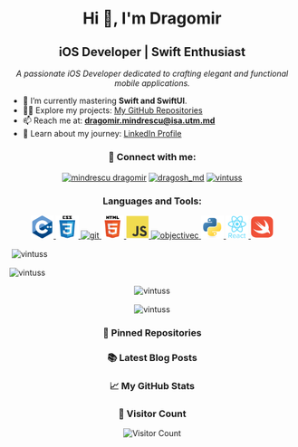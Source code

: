 <h1 align="center">Hi 👋, I'm Dragomir</h1>
<h2 align="center">iOS Developer | Swift Enthusiast</h2>

<p align="center">
  <i>A passionate iOS Developer dedicated to crafting elegant and functional mobile applications.</i>
</p>

- 🌱 I’m currently mastering **Swift and SwiftUI**.
- 👨‍💻 Explore my projects: [My GitHub Repositories](https://github.com/VintusS?tab=repositories)
- 📫 Reach me at: **dragomir.mindrescu@isa.utm.md**
- 📄 Learn about my journey: [LinkedIn Profile](https://www.linkedin.com/in/mîndrescu-dragomir-34236227b/)

<h3 align="center">🔗 Connect with me:</h3>
<p align="center">
  <a href="https://www.linkedin.com/in/mîndrescu-dragomir-34236227b/" target="blank"><img align="center" src="https://raw.githubusercontent.com/rahuldkjain/github-profile-readme-generator/master/src/images/icons/Social/linked-in-alt.svg" alt="mindrescu dragomir" height="30" width="40" /></a>
  <a href="https://instagram.com/dragosh_md" target="blank"><img align="center" src="https://raw.githubusercontent.com/rahuldkjain/github-profile-readme-generator/master/src/images/icons/Social/instagram.svg" alt="dragosh_md" height="30" width="40" /></a>
  <a href="https://codeforces.com/profile/vintuss" target="blank"><img align="center" src="https://raw.githubusercontent.com/rahuldkjain/github-profile-readme-generator/master/src/images/icons/Social/codeforces.svg" alt="vintuss" height="30" width="40" /></a>
</p>

<h3 align="center">Languages and Tools:</h3>
<p align="center"> <a href="https://www.w3schools.com/cpp/" target="_blank" rel="noreferrer"> <img src="https://raw.githubusercontent.com/devicons/devicon/master/icons/cplusplus/cplusplus-original.svg" alt="cplusplus" width="40" height="40"/> </a> <a href="https://www.w3schools.com/css/" target="_blank" rel="noreferrer"> <img src="https://raw.githubusercontent.com/devicons/devicon/master/icons/css3/css3-original-wordmark.svg" alt="css3" width="40" height="40"/> </a> <a href="https://git-scm.com/" target="_blank" rel="noreferrer"> <img src="https://www.vectorlogo.zone/logos/git-scm/git-scm-icon.svg" alt="git" width="40" height="40"/> </a> <a href="https://www.w3.org/html/" target="_blank" rel="noreferrer"> <img src="https://raw.githubusercontent.com/devicons/devicon/master/icons/html5/html5-original-wordmark.svg" alt="html5" width="40" height="40"/> </a> <a href="https://developer.mozilla.org/en-US/docs/Web/JavaScript" target="_blank" rel="noreferrer"> <img src="https://raw.githubusercontent.com/devicons/devicon/master/icons/javascript/javascript-original.svg" alt="javascript" width="40" height="40"/> </a> <a href="https://developer.apple.com/library/archive/documentation/Cocoa/Conceptual/ProgrammingWithObjectiveC/Introduction/Introduction.html" target="_blank" rel="noreferrer"> <img src="https://www.vectorlogo.zone/logos/apple_objectivec/apple_objectivec-icon.svg" alt="objectivec" width="40" height="40"/> </a> <a href="https://www.python.org" target="_blank" rel="noreferrer"> <img src="https://raw.githubusercontent.com/devicons/devicon/master/icons/python/python-original.svg" alt="python" width="40" height="40"/> </a> <a href="https://reactjs.org/" target="_blank" rel="noreferrer"> <img src="https://raw.githubusercontent.com/devicons/devicon/master/icons/react/react-original-wordmark.svg" alt="react" width="40" height="40"/> </a> <a href="https://developer.apple.com/swift/" target="_blank" rel="noreferrer"> <img src="https://raw.githubusercontent.com/devicons/devicon/master/icons/swift/swift-original.svg" alt="swift" width="40" height="40"/> </a> </p>

<p>&nbsp;<img align="center" src="https://github-readme-stats.vercel.app/api?username=vintuss&show_icons=true&locale=en" alt="vintuss" /></p>

<p><img align="center" src="https://github-readme-streak-stats.herokuapp.com/?user=vintuss&" alt="vintuss" /></p>

<p align="center">
  <img align="center" src="https://github-readme-stats.vercel.app/api?username=vintuss&show_icons=true&locale=en&theme=dark&bg_color=0d47a1&title_color=fff&text_color=fff&icon_color=fff" alt="vintuss" />
</p>

<p align="center">
  <img align="center" src="https://github-readme-streak-stats.herokuapp.com/?user=vintuss&theme=dark&background=0d47a1&stroke=0000&ring=fff&fire=fff&currStreakNum=fff&sideNums=fff&currStreakLabel=fff&sideLabels=fff&dates=fff" alt="vintuss" />
</p>


<h3 align="center">📌 Pinned Repositories</h3>
<p align="center">
  <!-- Pinned Repositories can be added here -->
</p>

<h3 align="center">📚 Latest Blog Posts</h3>
<p align="center">
  <!-- If you write blog posts, list them here -->
</p>

<h3 align="center">📈 My GitHub Stats</h3>
<p align="center">
  <!-- Your GitHub stats here -->
</p>

<h3 align="center">👥 Visitor Count</h3>
<p align="center">
  <img src="https://profile-counter.glitch.me/{VintusS}/count.svg" alt="Visitor Count">
</p>
